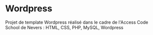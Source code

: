 # Wordpress
Projet de template Wordpress réalisé dans le cadre de l'Access Code School de Nevers : HTML, CSS, PHP, MySQL, Wordpress
